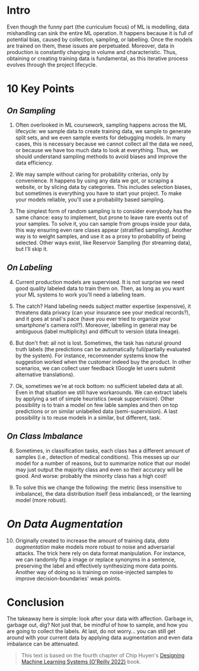 # Intro

Even though the funny part (the curriculum focus) of ML is modelling, data mishandling can sink the entire ML operation. It happens because it is  full of potential bias, caused by collection, sampling, or labelling. Once the models are trained on them, these issues are perpetuated. Moreover, data in production is constantly changing in volume and characteristic. Thus, obtaining or creating training data is fundamental, as this iterative process evolves through the project lifecycle.

# 10 Key Points

## _On Sampling_

1. Often overlooked in ML coursework, sampling happens across the ML lifecycle: we sample data to create training data, we sample to generate split sets, and we even sample events for debugging models. In many cases, this is necessary because we cannot collect all the data we need, or because we have too much data to look at everything. Thus, we should understand sampling methods to avoid biases and improve the data efficiency.

2. We may sample without caring for probability criterias, only by convenience. It happens by using any data we got, or scraping a website, or by slicing data by categories. This includes selection biases, but sometimes is everything you have to start your project. To make your models reliable, you'll use a probability based sampling.

3. The simplest form of random sampling is to consider everybody has the same chance: easy to implement, but prone to leave rare events out of your samples. To solve it, you can sample from groups inside your data, this way ensuring even rare clases appear (stratified sampling). Another way is to weight samples, and use it as a proxy to probability of being selected. Other ways exist, like Reservoir Sampling (for streaming data), but I'll skip it. 

## _On Labeling_

4. Current production models are supervised. It is not surprise we need good quality labeled data to train them on. Then, as long as you want your ML systems to work you'll need a labeling team.

5. The catch? Hand labeling needs subject matter expertise (expensive), it threatens data privacy (can your insurance see your medical records?), and it goes at snail's pace (have you ever tried to organize your smartphone's camera roll?). Moreover, labelling in general may be ambiguous (label multiplicity) and difficult to version (data lineage).

6. But don't fret: all not is lost. Sometimes, the task has natural ground truth labels (the predictions can be automatically full/partially evaluated by the system). For instance, recommender systems know the suggestion worked when the customer indeed buy the product. In other scenarios, we can collect user feedback (Google let users submit alternative translations).

7. Ok, sometimes we're at rock bottom: no sufficient labeled data at all. Even in that situation we still have workarounds. We can extract labels by applying a set of simple heuristics (weak suppervision). Other possibility is to train a model on few lable samples and then on top predictions or on similar unlabelled data (semi-supervision). A last possibility is to reuse models in a similar, but different, task.

## _On Class Imbalance_

8. Sometimes, in classification tasks, each class has a different amount of samples (i.e., detection of medical conditions). This messes up our model for a number of reasons, but to summarize notice that our model may just output the majority class and even so their accuracy will be good. And worse: probably the minority class has a high cost!

9. To solve this we change the following: the metric (less insensitive to imbalance), the data distribution itself (less imbalanced), or the learning model (more robust).

# _On Data Augmentation_

10. Originally created to increase the amount of training data, _data augmentation_ make models more robust to noise and adversarial attacks. The trick here rely on data format manipulation. For instance, we can randomly flip a image or replace synonyms in a sentence, preserving the label and effectively synthesizing more data points. Another way of doing so is training on noise-injected samples to improve decision-boundaries' weak points.

# Conclusion

The takeaway here is simple: look after your data with affection. Garbage in, garbage out, dig? Not just that, be mindful of how to sample, and how you are going to collect the labels. At last, do not worry... you can still get around with your current data by applying data augmentation and even data imbalance can be attenuated.


> This text is based on the fourth chapter of Chip Huyen's [Designing Machine Learning Systems (O'Reilly 2022)](https://www.oreilly.com/library/view/designing-machine-learning/9781098107956/) book.